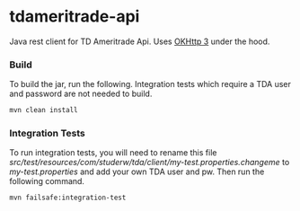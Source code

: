 # tdameritrade-api
Java rest client for TD Ameritrade Api. Uses [OKHttp 3](https://github.com/square/okhttp) under the hood.

### Build
To build the jar, run the following. Integration tests which require a TDA user and password are not needed to build.
```bash
mvn clean install
```

### Integration Tests
To run integration tests, you will need to rename this file *src/test/resources/com/studerw/tda/client/my-test.properties.changeme* to *my-test.properties* and add your own TDA user and pw.
Then run the following command.
```bash
mvn failsafe:integration-test
```

